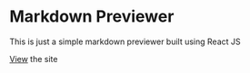 # Markdown Previewer

This is just a simple markdown previewer built using React JS

[View](https://anvincs.github.io/Markdown-previewer/) the site
